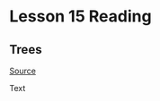 # Lesson 15 Reading

## Trees

[Source](https://codefellows.github.io/common_curriculum/data_structures_and_algorithms/Code_401/class-15/resources/Trees.html)

Text
